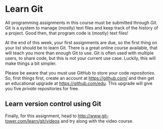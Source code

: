 # Learn Git

All programming assignments in this course must be submitted through *Git*. Git is a system to manage (mostly) text files and keep track of the history of a project. Good then, that program code is (mostly) text files!

At the end of this week, your first assignments are due, so the first thing on your list should be to learn Git. There is a great online course available, that will teach you more than enough Git to use. Git is often used with multiple users, to share code, but this is not your current use case. Luckily, this will make things a bit simpler.

Please be aware that you must use GitHub to store your code *repositories*. So, first things first, create an account at <https://github.com/> and then get an educational upgrade at <https://github.com/edu>. This upgrade will give you five *private* repositories for free.

## Learn version control using Git

Finally, for this assignment, head to <http://www.git-tower.com/learn/git/videos> and try along with the video course.
